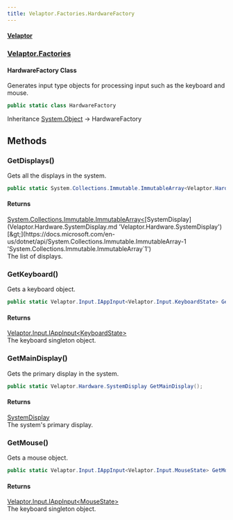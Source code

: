 ```yaml
---
title: Velaptor.Factories.HardwareFactory
---
```


#### [Velaptor](Namespaces.md 'Velaptor Namespaces')
### [Velaptor.Factories](Velaptor.Factories.md 'Velaptor.Factories')

#### HardwareFactory Class

Generates input type objects for processing input such as the keyboard and mouse.

```csharp
public static class HardwareFactory
```

Inheritance [System.Object](https://docs.microsoft.com/en-us/dotnet/api/System.Object 'System.Object') → HardwareFactory
## Methods

<a name='Velaptor.Factories.HardwareFactory.GetDisplays()'></a>

### GetDisplays() 

Gets all the displays in the system.

```csharp
public static System.Collections.Immutable.ImmutableArray<Velaptor.Hardware.SystemDisplay> GetDisplays();
```

#### Returns
[System.Collections.Immutable.ImmutableArray&lt;](https://docs.microsoft.com/en-us/dotnet/api/System.Collections.Immutable.ImmutableArray-1 'System.Collections.Immutable.ImmutableArray`1')[SystemDisplay](Velaptor.Hardware.SystemDisplay.md 'Velaptor.Hardware.SystemDisplay')[&gt;](https://docs.microsoft.com/en-us/dotnet/api/System.Collections.Immutable.ImmutableArray-1 'System.Collections.Immutable.ImmutableArray`1')  
The list of displays.

<a name='Velaptor.Factories.HardwareFactory.GetKeyboard()'></a>

### GetKeyboard() 

Gets a keyboard object.

```csharp
public static Velaptor.Input.IAppInput<Velaptor.Input.KeyboardState> GetKeyboard();
```

#### Returns
[Velaptor.Input.IAppInput&lt;](Velaptor.Input.IAppInput_TState_.md 'Velaptor.Input.IAppInput<TState>')[KeyboardState](Velaptor.Input.KeyboardState.md 'Velaptor.Input.KeyboardState')[&gt;](Velaptor.Input.IAppInput_TState_.md 'Velaptor.Input.IAppInput<TState>')  
The keyboard singleton object.

<a name='Velaptor.Factories.HardwareFactory.GetMainDisplay()'></a>

### GetMainDisplay() 

Gets the primary display in the system.

```csharp
public static Velaptor.Hardware.SystemDisplay GetMainDisplay();
```

#### Returns
[SystemDisplay](Velaptor.Hardware.SystemDisplay.md 'Velaptor.Hardware.SystemDisplay')  
The system's primary display.

<a name='Velaptor.Factories.HardwareFactory.GetMouse()'></a>

### GetMouse() 

Gets a mouse object.

```csharp
public static Velaptor.Input.IAppInput<Velaptor.Input.MouseState> GetMouse();
```

#### Returns
[Velaptor.Input.IAppInput&lt;](Velaptor.Input.IAppInput_TState_.md 'Velaptor.Input.IAppInput<TState>')[MouseState](Velaptor.Input.MouseState.md 'Velaptor.Input.MouseState')[&gt;](Velaptor.Input.IAppInput_TState_.md 'Velaptor.Input.IAppInput<TState>')  
The keyboard singleton object.
